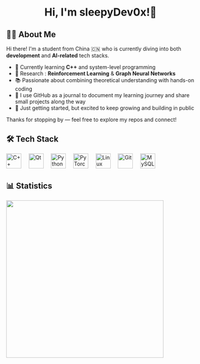 <h1 align="center"> Hi, I'm sleepyDev0x!👋</h1>

## 👨‍🎓 About Me

Hi there! I'm a student from China 🇨🇳 who is currently diving into both **development** and **AI-related** tech stacks.

- 🔧 Currently learning **C++** and system-level programming
- 🤖 Research : **Reinforcement Learning** & **Graph Neural Networks**
- 📚 Passionate about combining theoretical understanding with hands-on coding
- 🧠 I use GitHub as a journal to document my learning journey and share small projects along the way
- 🌱 Just getting started, but excited to keep growing and building in public

Thanks for stopping by — feel free to explore my repos and connect!

## 🛠️ Tech Stack
<p align="left">
  <img src="https://cdn.jsdelivr.net/gh/devicons/devicon/icons/cplusplus/cplusplus-original.svg" alt="C++" width="40" />
  &nbsp;&nbsp;&nbsp;
  <img src="https://cdn.jsdelivr.net/gh/devicons/devicon/icons/qt/qt-original.svg" alt="Qt" width="40" />
  &nbsp;&nbsp;&nbsp; 
  <img src="https://cdn.jsdelivr.net/gh/devicons/devicon/icons/python/python-original.svg" alt="Python" width="40" />
  &nbsp;&nbsp;&nbsp;
  <img src="https://cdn.jsdelivr.net/gh/devicons/devicon/icons/pytorch/pytorch-original.svg" alt="PyTorch" width="40" />
  &nbsp;&nbsp;&nbsp; 
  <img src="https://cdn.jsdelivr.net/gh/devicons/devicon/icons/linux/linux-original.svg" alt="Linux" width="40" />
  &nbsp;&nbsp;&nbsp;
  <img src="https://cdn.jsdelivr.net/gh/devicons/devicon/icons/git/git-original.svg" alt="Git" width="40" />
  &nbsp;&nbsp;&nbsp;
  <img src="https://cdn.jsdelivr.net/gh/devicons/devicon/icons/mysql/mysql-original.svg" alt="MySQL" width="40" />
</p>


## 📊 Statistics
<img src="https://github-readme-stats.vercel.app/api?username=sleepyDev0x&show_icons=true&theme=tokyonight" width="420"/>
